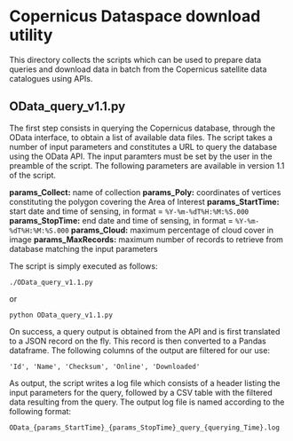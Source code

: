 # Copernicus Dataspace download utility

This directory collects the scripts which can be used to prepare data queries and download data in batch from the Copernicus satellite data catalogues using APIs.

## OData_query_v1.1.py

The first step consists in querying the Copernicus database, through the OData interface, to obtain a list of available data files. The script takes a number of input parameters and constitutes a URL to query the database using the OData API. The input paramters must be set by the user in the preamble of the script. The following parameters are available in version 1.1 of the script.

**params_Collect:** name of collection
**params_Poly:** coordinates of vertices constituting the polygon covering the Area of Interest
**params_StartTime:** start date and time of sensing, in format = `%Y-%m-%dT%H:%M:%S.000`
**params_StopTime:** end date and time of sensing, in format = `%Y-%m-%dT%H:%M:%S.000`
**params_Cloud:** maximum percentage of cloud cover in image
**params_MaxRecords:** maximum number of records to retrieve from database matching the input parameters

The script is simply executed as follows:
```
./OData_query_v1.1.py
```
or
```
python OData_query_v1.1.py
```
On success, a query output is obtained from the API and is first translated to a JSON record on the fly. This record is then converted to a Pandas dataframe. The following columns of the output are filtered for our use:
```
'Id', 'Name', 'Checksum', 'Online', 'Downloaded'
```
As output, the script writes a log file which consists of a header listing the input parameters for the query, followed by a CSV table with the filtered data resulting from the query. The output log file is named according to the following format:
```
OData_{params_StartTime}_{params_StopTime}_query_{querying_Time}.log
